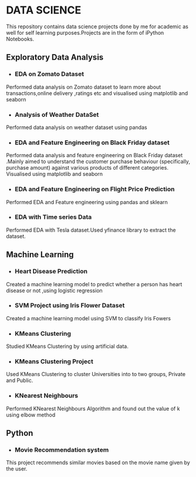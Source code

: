 # DATA SCIENCE
This repository contains data science projects done by me for academic as well for self learning purposes.Projects are in the form of iPython Notebooks.
## Exploratory Data Analysis
  * ### EDA on Zomato Dataset
  Performed data analysis on Zomato dataset to learn more about transactions,online delivery ,ratings etc and visualised using matplotlib and seaborn 
  * ### Analysis of Weather DataSet
   Performed data analysis on weather dataset using pandas
  * ### EDA and Feature Engineering on Black Friday dataset
   Performed data analysis and feature engineering on Black Friday dataset .Mainly aimed to understand the customer purchase behaviour (specifically, purchase amount)      against various products of different categories. Visualised using  matplotlib and seaborn 
  * ### EDA and Feature Engineering on Flight Price Prediction
  Performed EDA and Feature engineering using pandas and sklearn
   * ### EDA with Time series Data
   Performed EDA with Tesla dataset.Used yfinance library to extract the dataset.
## Machine Learning
   * ### Heart Disease Prediction
   Created a machine learning model to predict whether a person has heart disease or not ,using logistic regression
   * ### SVM Project using Iris Flower Dataset
   Created a machine learning model using SVM to classify Iris Fowers
   * ### KMeans Clustering
   Studied KMeans Clustering by using artificial data.
   * ###  KMeans Clustering Project
   Used KMeans Clustering to cluster Universities into to two groups, Private and Public.
   * ### KNearest Neighbours
   Performed KNearest Neighbours Algorithm and found out the value of k using elbow method
## Python
   * ### Movie Recommendation system
   This project recommends similar movies based on the movie name given by the user.
